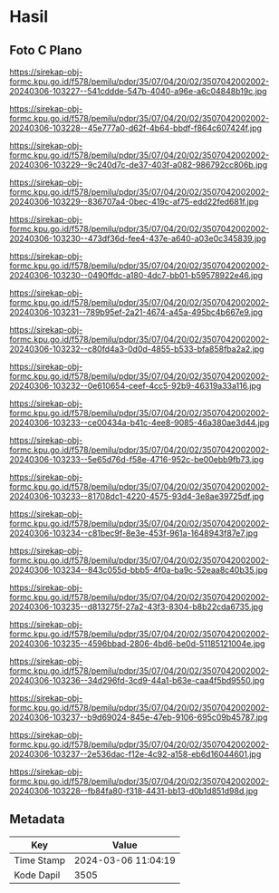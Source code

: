 # Hasil

## Foto C Plano

https://sirekap-obj-formc.kpu.go.id/f578/pemilu/pdpr/35/07/04/20/02/3507042002002-20240306-103227--541cddde-547b-4040-a96e-a6c04848b19c.jpg

https://sirekap-obj-formc.kpu.go.id/f578/pemilu/pdpr/35/07/04/20/02/3507042002002-20240306-103228--45e777a0-d62f-4b64-bbdf-f864c607424f.jpg

https://sirekap-obj-formc.kpu.go.id/f578/pemilu/pdpr/35/07/04/20/02/3507042002002-20240306-103229--9c240d7c-de37-403f-a082-986792cc806b.jpg

https://sirekap-obj-formc.kpu.go.id/f578/pemilu/pdpr/35/07/04/20/02/3507042002002-20240306-103229--836707a4-0bec-419c-af75-edd22fed681f.jpg

https://sirekap-obj-formc.kpu.go.id/f578/pemilu/pdpr/35/07/04/20/02/3507042002002-20240306-103230--473df36d-fee4-437e-a640-a03e0c345839.jpg

https://sirekap-obj-formc.kpu.go.id/f578/pemilu/pdpr/35/07/04/20/02/3507042002002-20240306-103230--0490ffdc-a180-4dc7-bb01-b59578922e46.jpg

https://sirekap-obj-formc.kpu.go.id/f578/pemilu/pdpr/35/07/04/20/02/3507042002002-20240306-103231--789b95ef-2a21-4674-a45a-495bc4b667e9.jpg

https://sirekap-obj-formc.kpu.go.id/f578/pemilu/pdpr/35/07/04/20/02/3507042002002-20240306-103232--c80fd4a3-0d0d-4855-b533-bfa858fba2a2.jpg

https://sirekap-obj-formc.kpu.go.id/f578/pemilu/pdpr/35/07/04/20/02/3507042002002-20240306-103232--0e610654-ceef-4cc5-92b9-46319a33a116.jpg

https://sirekap-obj-formc.kpu.go.id/f578/pemilu/pdpr/35/07/04/20/02/3507042002002-20240306-103233--ce00434a-b41c-4ee8-9085-46a380ae3d44.jpg

https://sirekap-obj-formc.kpu.go.id/f578/pemilu/pdpr/35/07/04/20/02/3507042002002-20240306-103233--5e65d76d-f58e-4716-952c-be00ebb9fb73.jpg

https://sirekap-obj-formc.kpu.go.id/f578/pemilu/pdpr/35/07/04/20/02/3507042002002-20240306-103233--81708dc1-4220-4575-93d4-3e8ae39725df.jpg

https://sirekap-obj-formc.kpu.go.id/f578/pemilu/pdpr/35/07/04/20/02/3507042002002-20240306-103234--c81bec9f-8e3e-453f-961a-1648943f87e7.jpg

https://sirekap-obj-formc.kpu.go.id/f578/pemilu/pdpr/35/07/04/20/02/3507042002002-20240306-103234--843c055d-bbb5-4f0a-ba9c-52eaa8c40b35.jpg

https://sirekap-obj-formc.kpu.go.id/f578/pemilu/pdpr/35/07/04/20/02/3507042002002-20240306-103235--d813275f-27a2-43f3-8304-b8b22cda6735.jpg

https://sirekap-obj-formc.kpu.go.id/f578/pemilu/pdpr/35/07/04/20/02/3507042002002-20240306-103235--4596bbad-2806-4bd6-be0d-51185121004e.jpg

https://sirekap-obj-formc.kpu.go.id/f578/pemilu/pdpr/35/07/04/20/02/3507042002002-20240306-103236--34d296fd-3cd9-44a1-b63e-caa4f5bd9550.jpg

https://sirekap-obj-formc.kpu.go.id/f578/pemilu/pdpr/35/07/04/20/02/3507042002002-20240306-103237--b9d69024-845e-47eb-9106-695c09b45787.jpg

https://sirekap-obj-formc.kpu.go.id/f578/pemilu/pdpr/35/07/04/20/02/3507042002002-20240306-103237--2e536dac-f12e-4c92-a158-eb6d16044601.jpg

https://sirekap-obj-formc.kpu.go.id/f578/pemilu/pdpr/35/07/04/20/02/3507042002002-20240306-103228--fb84fa80-f318-4431-bb13-d0b1d851d98d.jpg


## Metadata

| Key        | Value               |
| ---------- | ------------------- |
| Time Stamp | 2024-03-06 11:04:19 |
| Kode Dapil | 3505                |



